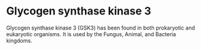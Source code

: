 # Glycogen synthase kinase 3

Glycogen synthase kinase 3 (GSK3) has been found in both prokaryotic and eukaryotic organisms. It is used by the Fungus, Animal, and Bacteria kingdoms.
